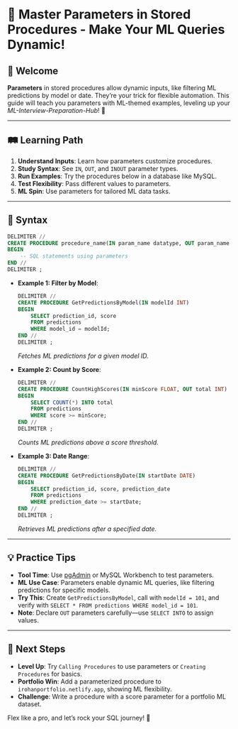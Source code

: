 # 🎉 Master Parameters in Stored Procedures - Make Your ML Queries Dynamic!

## 🌟 Welcome

**Parameters** in stored procedures allow dynamic inputs, like filtering ML predictions by model or date. They’re your trick for flexible automation. This guide will teach you parameters with ML-themed examples, leveling up your *ML-Interview-Preparation-Hub*! 🚀

---

## 🛤️ Learning Path

1. **Understand Inputs**: Learn how parameters customize procedures.
2. **Study Syntax**: See `IN`, `OUT`, and `INOUT` parameter types.
3. **Run Examples**: Try the procedures below in a database like MySQL.
4. **Test Flexibility**: Pass different values to parameters.
5. **ML Spin**: Use parameters for tailored ML data tasks.

---

## 📜 Syntax

```sql
DELIMITER //
CREATE PROCEDURE procedure_name(IN param_name datatype, OUT param_name datatype)
BEGIN
    -- SQL statements using parameters
END //
DELIMITER ;
```

- **Example 1: Filter by Model**:
  ```sql
  DELIMITER //
  CREATE PROCEDURE GetPredictionsByModel(IN modelId INT)
  BEGIN
      SELECT prediction_id, score
      FROM predictions
      WHERE model_id = modelId;
  END //
  DELIMITER ;
  ```
  *Fetches ML predictions for a given model ID.*

- **Example 2: Count by Score**:
  ```sql
  DELIMITER //
  CREATE PROCEDURE CountHighScores(IN minScore FLOAT, OUT total INT)
  BEGIN
      SELECT COUNT(*) INTO total
      FROM predictions
      WHERE score >= minScore;
  END //
  DELIMITER ;
  ```
  *Counts ML predictions above a score threshold.*

- **Example 3: Date Range**:
  ```sql
  DELIMITER //
  CREATE PROCEDURE GetPredictionsByDate(IN startDate DATE)
  BEGIN
      SELECT prediction_id, score, prediction_date
      FROM predictions
      WHERE prediction_date >= startDate;
  END //
  DELIMITER ;
  ```
  *Retrieves ML predictions after a specified date.*

---

## 💡 Practice Tips

- **Tool Time**: Use [pgAdmin](https://www.pgadmin.org) or MySQL Workbench to test parameters.
- **ML Use Case**: Parameters enable dynamic ML queries, like filtering predictions for specific models.
- **Try This**: Create `GetPredictionsByModel`, call with `modelId = 101`, and verify with `SELECT * FROM predictions WHERE model_id = 101`.
- **Note**: Declare `OUT` parameters carefully—use `SELECT INTO` to assign values.

---

## 🚀 Next Steps

- **Level Up**: Try `Calling Procedures` to use parameters or `Creating Procedures` for basics.
- **Portfolio Win**: Add a parameterized procedure to `irohanportfolio.netlify.app`, showing ML flexibility.
- **Challenge**: Write a procedure with a score parameter for a portfolio ML dataset.

Flex like a pro, and let’s rock your SQL journey! 🌟